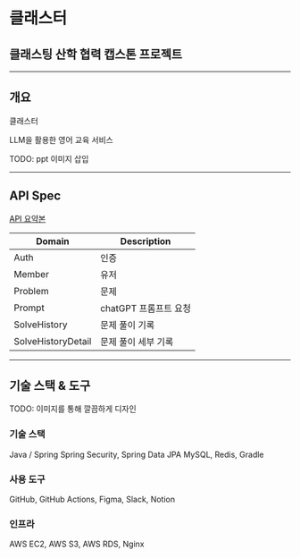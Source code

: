 # 클래스터

## 클래스팅 산학 협력 캡스톤 프로젝트

---

## 개요

클래스터

LLM을 활용한 영어 교육 서비스
 
TODO: ppt 이미지 삽입


---

## API Spec

[API 요약본](https://chartreuse-boat-db8.notion.site/Classter-API-Specification-v06-14-16fa1ef2a5f9425eae19ce3b227d9440)

| Domain             | Description    |
|--------------------|----------------|
| Auth               | 인증             |
| Member             | 유저             |
| Problem            | 문제             |
| Prompt             | chatGPT 프롬프트 요청 |
| SolveHistory       | 문제 풀이 기록       |
| SolveHistoryDetail | 문제 풀이 세부 기록    |


---

## 기술 스택 & 도구
TODO: 이미지를 통해 깔끔하게 디자인

### 기술 스택
Java / Spring
Spring Security, Spring Data JPA
MySQL, Redis, Gradle

### 사용 도구
GitHub, GitHub Actions, Figma, Slack, Notion

### 인프라
AWS EC2, AWS S3, AWS RDS, Nginx


